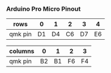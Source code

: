 ### Arduino Pro Micro Pinout
| rows        | 0   | 1   | 2   | 3   | 4   |
| ----------- | --- | --- | --- | --- | --- |
| qmk pin     | D1  | D4  | C6  | D7  | E6  |

| columns     | 0   | 1   | 2   | 3   |
| ----------- | --- | --- | --- | --- |
| qmk pin     | B2  | B1  | F6  | F4  |


